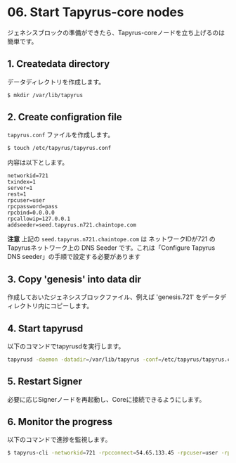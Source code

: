 # 06. Start Tapyrus-core nodes

ジェネシスブロックの準備ができたら、Tapyrus-coreノードを立ち上げるのは簡単です。

## 1. Createdata directory

データディレクトリを作成します。

```bash
$ mkdir /var/lib/tapyrus
```

## 2. Create configration file

 `tapyrus.conf` ファイルを作成します。

```bash
$ touch /etc/tapyrus/tapyrus.conf
```

内容は以下とします。

```
networkid=721
txindex=1
server=1
rest=1
rpcuser=user
rpcpassword=pass
rpcbind=0.0.0.0
rpcallowip=127.0.0.1
addseeder=seed.tapyrus.n721.chaintope.com
```

**注意**
上記の `seed.tapyrus.n721.chaintope.com` は ネットワークIDが721 の Tapyrusネットワーク上の DNS Seeder です。これは「Configure Tapyrus DNS seeder」の手順で設定する必要があります

## 3. Copy 'genesis' into data dir

作成しておいたジェネシスブロックファイル、例えば 'genesis.721' をデータディレクトリ内にコピーします。

## 4. Start tapyrusd

以下のコマンドでtapyrusdを実行します。

```bash
tapyrusd -daemon -datadir=/var/lib/tapyrus -conf=/etc/tapyrus/tapyrus.conf
```

## 5. Restart Signer

必要に応じSignerノードを再起動し、Coreに接続できるようにします。

## 6. Monitor the progress

以下のコマンドで進捗を監視します。

```bash
$ tapyrus-cli -networkid=721 -rpcconnect=54.65.133.45 -rpcuser=user -rpcpassword=pass getblockchaininfo
```

